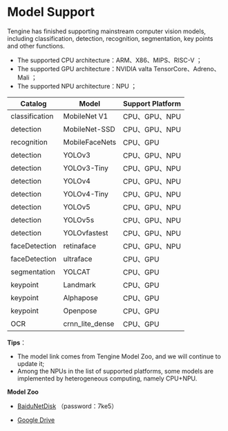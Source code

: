 # Model Support

Tengine has finished supporting mainstream computer vision models, including classification, detection, recognition, segmentation, key points and other functions.

- The supported CPU architecture：ARM、X86、MIPS、RISC-V ；
- The supported GPU architecture：NVIDIA valta TensorCore、Adreno、Mali  ；
- The supported NPU architecture：NPU ；

| Catalog 	    | Model          | Support Platform         |
| ----------------- | -------------- | ------------------------ |
| classification    | MobileNet V1   | CPU、GPU、NPU 		|
| detection    	    | MobileNet-SSD  | CPU、GPU、NPU 		|
| recognition       | MobileFaceNets | CPU、GPU            	|
| detection         | YOLOv3         | CPU、GPU、NPU            	|
| detection         | YOLOv3-Tiny    | CPU、GPU、NPU            	|
| detection         | YOLOv4         | CPU、GPU、NPU            	|
| detection         | YOLOv4-Tiny    | CPU、GPU、NPU            	|
| detection         | YOLOv5         | CPU、GPU、NPU            	|
| detection         | YOLOv5s        | CPU、GPU、NPU            	|
| detection         | YOLOvfastest   | CPU、GPU、NPU            	|
| faceDetection     | retinaface     | CPU、GPU、NPU            	|
| faceDetection	    | ultraface	     | CPU、GPU			|
| segmentation      | YOLCAT         | CPU、GPU                	|
| keypoint   	    | Landmark       | CPU、GPU            	|
| keypoint          | Alphapose      | CPU、GPU                	|
| keypoint          | Openpose       | CPU、GPU                	|
| OCR    	    | crnn_lite_dense | CPU、GPU 	        |

**Tips**：

- The model link comes from Tengine Model Zoo, and we will continue to update it;
- Among the NPUs in the list of supported platforms, some models are implemented by heterogeneous computing, namely CPU+NPU.

**Model Zoo**

- [BaiduNetDisk](https://pan.baidu.com/s/1JsitkY6FVV87Kao6h5yAmg) （password：7ke5）

- [Google Drive](https://drive.google.com/drive/folders/1hunePCa0x_R-Txv7kWqgx02uTCH3QWdS?usp=sharing)